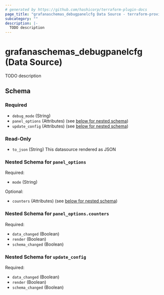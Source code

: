 ```yaml
---
# generated by https://github.com/hashicorp/terraform-plugin-docs
page_title: "grafanaschemas_debugpanelcfg Data Source - terraform-provider-grafana-schemas"
subcategory: ""
description: |-
  TODO description
---
```


# grafanaschemas_debugpanelcfg (Data Source)

TODO description



<!-- schema generated by tfplugindocs -->
## Schema

### Required

- `debug_mode` (String)
- `panel_options` (Attributes) (see [below for nested schema](#nestedatt--panel_options))
- `update_config` (Attributes) (see [below for nested schema](#nestedatt--update_config))

### Read-Only

- `to_json` (String) This datasource rendered as JSON

<a id="nestedatt--panel_options"></a>
### Nested Schema for `panel_options`

Required:

- `mode` (String)

Optional:

- `counters` (Attributes) (see [below for nested schema](#nestedatt--panel_options--counters))

<a id="nestedatt--panel_options--counters"></a>
### Nested Schema for `panel_options.counters`

Required:

- `data_changed` (Boolean)
- `render` (Boolean)
- `schema_changed` (Boolean)



<a id="nestedatt--update_config"></a>
### Nested Schema for `update_config`

Required:

- `data_changed` (Boolean)
- `render` (Boolean)
- `schema_changed` (Boolean)



